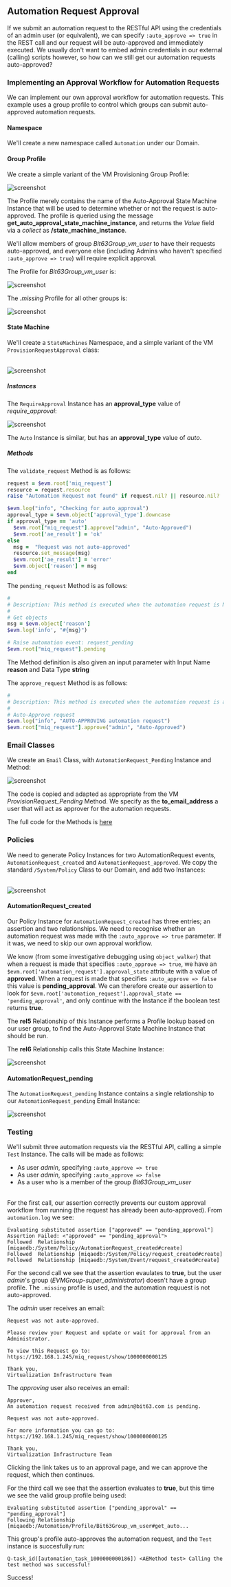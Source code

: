 ## Automation Request Approval

If we submit an automation request to the RESTful API using the credentials of an admin user (or equivalent), we can specify ```:auto_approve => true``` in the REST call and our request will be auto-approved and immediately executed. We usually don't want to embed admin credentials in our external (calling) scripts however, so how can we still get our automation requests auto-approved?

### Implementing an Approval Workflow for Automation Requests

We can implement our own approval workflow for automation requests. This example uses a group profile to control which groups can submit auto-approved automation requests.

#### Namespace

We'll create a new namespace called `Automation` under our Domain.

#### Group Profile

We create a simple variant of the VM Provisioning Group Profile:

![screenshot](images/screenshot6.png)

The Profile merely contains the name of the Auto-Approval State Machine Instance that will be used to determine whether or not the request is auto-approved. The profile is queried using the message **get\_auto\_approval\_state\_machine\_instance**, and returns the _Value_ field via a _collect_ as **/state\_machine\_instance**.

We'll allow members of group _Bit63Group\_vm\_user_ to have their requests auto-approved, and everyone else (including Admins who haven't specified ```:auto_approve => true```) will require explicit approval.

The Profile for _Bit63Group\_vm\_user_ is:

![screenshot](images/screenshot7.png)

The _.missing_ Profile for all other groups is:

![screenshot](images/screenshot8.png)

#### State Machine

We'll create a `StateMachines` Namespace, and a simple variant of the VM `ProvisionRequestApproval` class:
<br> <br>

![screenshot](images/screenshot4.png)

##### Instances

The `RequireApproval` Instance has an **approval\_type** value of _require\_approval_:

![screenshot](images/screenshot5.png)

The `Auto` Instance is similar, but has an **approval\_type** value of _auto_.

##### Methods

The `validate_request` Method is as follows:

```ruby
request = $evm.root['miq_request']
resource = request.resource
raise "Automation Request not found" if request.nil? || resource.nil?

$evm.log("info", "Checking for auto_approval")
approval_type = $evm.object['approval_type'].downcase
if approval_type == 'auto'
  $evm.root["miq_request"].approve("admin", "Auto-Approved")
  $evm.root['ae_result'] = 'ok'
else
  msg =  "Request was not auto-approved"
  resource.set_message(msg)
  $evm.root['ae_result'] = 'error'
  $evm.object['reason'] = msg
end
```
The `pending_request` Method is as follows:

```ruby
#
# Description: This method is executed when the automation request is NOT auto-approved
#
# Get objects
msg = $evm.object['reason']
$evm.log('info', "#{msg}")

# Raise automation event: request_pending
$evm.root["miq_request"].pending
```

The Method definition is also given an input parameter with Input Name **reason** and Data Type **string**


The `approve_request` Method is as follows:

```ruby
#
# Description: This method is executed when the automation request is auto-approved
#
# Auto-Approve request
$evm.log("info", "AUTO-APPROVING automation request")
$evm.root["miq_request"].approve("admin", "Auto-Approved")
```
### Email Classes

We create an `Email` Class, with `AutomationRequest_Pending` Instance and Method:

![screenshot](images/screenshot9.png)

The code is copied and adapted as appropriate from the VM _ProvisionRequest\_Pending_ Method. We specify as the **to\_email\_address** a user that will act as approver for the automation requests.

The full code for the Methods is [here](https://github.com/pemcg/cloudforms-automation-howto-guide/tree/master/chapter21/scripts)

### Policies

We need to generate Policy Instances for two AutomationRequest events, `AutomationRequest_created` and `AutomationRequest_approved`. We copy the standard `/System/Policy` Class to our Domain, and add two Instances:
<br> <br>

![screenshot](images/screenshot1.png)

#### AutomationRequest_created

Our Policy Instance for `AutomationRequest_created` has three entries; an assertion and two relationships. We need to recognise whether an automation request was made with the `:auto_approve => true` parameter. If it was, we need to skip our own approval workflow.

We know (from some investigative debugging using `object_walker`) that when a request is made that specifies `:auto_approve => true`, we have an `$evm.root['automation_request'].approval_state` attribute with a value of **approved**. When a request is made that specifies `:auto_approve => false` this value is **pending\_approval**. We can therefore create our assertion to look for `$evm.root['automation_request'].approval_state == 'pending_approval'`, and only continue with the Instance if the boolean test returns **true**.

The **rel5** Relationship of this Instance performs a Profile lookup based on our user group, to find the Auto-Approval State Machine Instance that should be run.

The **rel6** Relationship calls this State Machine Instance:

![screenshot](images/screenshot3.png)

#### AutomationRequest_pending

The `AutomationRequest_pending` Instance contains a single relationship to our `AutomationRequest_pending` Email Instance:

![screenshot](images/screenshot2.png)

### Testing

We'll submit three automation requests via the RESTful API, calling a simple `Test` Instance. The calls will be made as follows:

- As user _admin_, specifying ```:auto_approve => true```
- As user _admin_, specifying ```:auto_approve => false```
- As a user who is a member of the group _Bit63Group\_vm\_user_
<br> <br>

For the first call, our assertion correctly prevents our custom approval workflow from running (the request has already been auto-approved). From `automation.log` we see:

```
Evaluating substituted assertion ["approved" == "pending_approval"]
Assertion Failed: <"approved" == "pending_approval">
Followed  Relationship [miqaedb:/System/Policy/AutomationRequest_created#create]
Followed  Relationship [miqaedb:/System/Policy/request_created#create]
Followed  Relationship [miqaedb:/System/Event/request_created#create]
```

For the second call we see that the assertion evaulates to **true**, but the user _admin_'s group (_EVMGroup-super\_administrator_) doesn't have a group profile. The `.missing` profile is used, and the automation requuest is not auto-approved.

The _admin_ user receives an email:

```
Request was not auto-approved.

Please review your Request and update or wait for approval from an Administrator.

To view this Request go to: https://192.168.1.245/miq_request/show/1000000000125

Thank you,
Virtualization Infrastructure Team
```
The _approving_ user also receives an email:

```
Approver, 
An automation request received from admin@bit63.com is pending.

Request was not auto-approved.

For more information you can go to: https://192.168.1.245/miq_request/show/1000000000125

Thank you,
Virtualization Infrastructure Team
```

Clicking the link takes us to an approval page, and we can approve the request, which then continues.

For the third call we see that the assertion evaluates to **true**, but this time we see the valid group profile being used:

```
Evaluating substituted assertion ["pending_approval" == "pending_approval"]
Following Relationship [miqaedb:/Automation/Profile/Bit63Group_vm_user#get_auto...
```

This group's profile auto-approves the automation request, and the `Test` instance is succesfully run:

```
Q-task_id([automation_task_1000000000186]) <AEMethod test> Calling the test method was successful!
```

Success!
